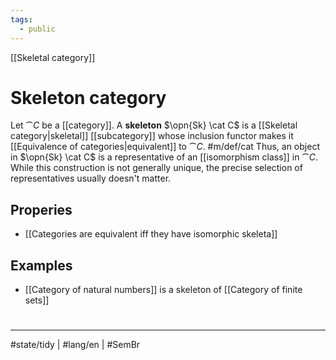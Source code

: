 ```yaml
---
tags:
  - public
---
```

[[Skeletal category]]
# Skeleton category

Let $\cat C$ be a [[category]].
A **skeleton** $\opn{Sk} \cat C$ is a [[Skeletal category|skeletal]] [[subcategory]] whose inclusion functor makes it [[Equivalence of categories|equivalent]] to $\cat C$. #m/def/cat 
Thus, an object in $\opn{Sk} \cat C$ is a representative of an [[isomorphism class]] in $\cat C$.
While this construction is not generally unique, 
the precise selection of representatives usually doesn't matter.

## Properies

- [[Categories are equivalent iff they have isomorphic skeleta]]

## Examples

- [[Category of natural numbers]] is a skeleton of [[Category of finite sets]]

#
---
#state/tidy | #lang/en | #SemBr
